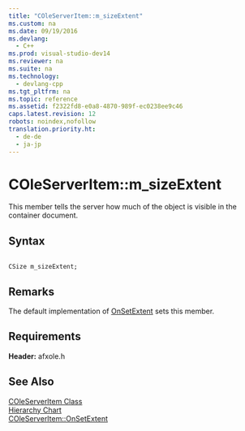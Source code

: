 ```yaml
---
title: "COleServerItem::m_sizeExtent"
ms.custom: na
ms.date: 09/19/2016
ms.devlang: 
  - C++
ms.prod: visual-studio-dev14
ms.reviewer: na
ms.suite: na
ms.technology: 
  - devlang-cpp
ms.tgt_pltfrm: na
ms.topic: reference
ms.assetid: f2322fd8-e0a8-4870-989f-ec0238ee9c46
caps.latest.revision: 12
robots: noindex,nofollow
translation.priority.ht: 
  - de-de
  - ja-jp
---
```

# COleServerItem::m_sizeExtent
This member tells the server how much of the object is visible in the container document.  
  
## Syntax  
  
```  
  
CSize m_sizeExtent;  
```  
  
## Remarks  
 The default implementation of [OnSetExtent](../vs140/COleServerItem--OnSetExtent.md) sets this member.  
  
## Requirements  
 **Header:** afxole.h  
  
## See Also  
 [COleServerItem Class](../vs140/COleServerItem-Class.md)   
 [Hierarchy Chart](../vs140/Hierarchy-Chart.md)   
 [COleServerItem::OnSetExtent](../vs140/COleServerItem--OnSetExtent.md)